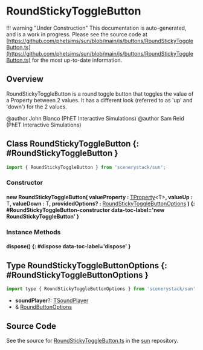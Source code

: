 # RoundStickyToggleButton

!!! warning "Under Construction"
    This documentation is auto-generated, and is a work in progress. Please see the source code at
    [https://github.com/phetsims/sun/blob/main/js/buttons/RoundStickyToggleButton.ts](https://github.com/phetsims/sun/blob/main/js/buttons/RoundStickyToggleButton.ts) for the most up-to-date information.

## Overview

RoundStickyToggleButton is a round toggle button that toggles the value of a Property between 2 values.
It has a different look (referred to as 'up' and 'down') for the 2 values.

@author John Blanco (PhET Interactive Simulations)
@author Sam Reid (PhET Interactive Simulations)

## Class RoundStickyToggleButton {: #RoundStickyToggleButton }


```js
import { RoundStickyToggleButton } from 'scenerystack/sun';
```
### Constructor

#### new RoundStickyToggleButton( valueProperty : <span style="font-weight: 400;">[TProperty](../axon/TProperty.md)&lt;T&gt;</span>, valueUp : <span style="font-weight: 400;">T</span>, valueDown : <span style="font-weight: 400;">T</span>, providedOptions? : <span style="font-weight: 400;">[RoundStickyToggleButtonOptions](../sun/RoundStickyToggleButton.md#RoundStickyToggleButtonOptions)</span> ) {: #RoundStickyToggleButton-constructor data-toc-label='new RoundStickyToggleButton' }

### Instance Methods

#### dispose() {: #dispose data-toc-label='dispose' }



## Type RoundStickyToggleButtonOptions {: #RoundStickyToggleButtonOptions }


```js
import type { RoundStickyToggleButtonOptions } from 'scenerystack/sun';
```


- **soundPlayer**?: [TSoundPlayer](../tambo/TSoundPlayer.md)
- &amp; [RoundButtonOptions](../sun/RoundButton.md#RoundButtonOptions)




## Source Code

See the source for [RoundStickyToggleButton.ts](https://github.com/phetsims/sun/blob/main/js/buttons/RoundStickyToggleButton.ts) in the [sun](https://github.com/phetsims/sun) repository.
